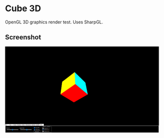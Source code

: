 # Cube 3D

OpenGL 3D graphics render test. Uses SharpGL.

## Screenshot

![Screenshot of the program](cube3d.png)
